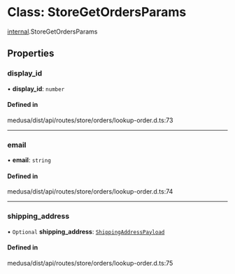 # Class: StoreGetOrdersParams

[internal](../modules/internal-38.md).StoreGetOrdersParams

## Properties

### display\_id

• **display\_id**: `number`

#### Defined in

medusa/dist/api/routes/store/orders/lookup-order.d.ts:73

___

### email

• **email**: `string`

#### Defined in

medusa/dist/api/routes/store/orders/lookup-order.d.ts:74

___

### shipping\_address

• `Optional` **shipping\_address**: [`ShippingAddressPayload`](internal-38.ShippingAddressPayload.md)

#### Defined in

medusa/dist/api/routes/store/orders/lookup-order.d.ts:75
